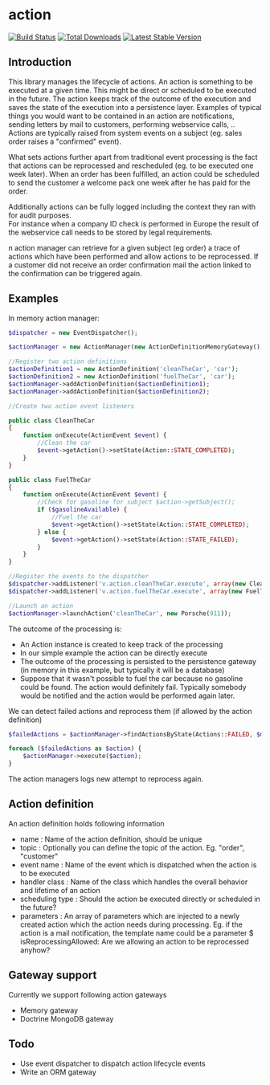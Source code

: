 action
======

[![Build Status](https://secure.travis-ci.org/vespolina/action.png?branch=master)](http://travis-ci.org/vespolina/action)
[![Total Downloads](https://poser.pugx.org/vespolina/action/downloads.png)](https://packagist.org/packages/vespolina/action)
[![Latest Stable Version](https://poser.pugx.org/vespolina/action/v/stable.png)](https://packagist.org/packages/vespolina/action)

## Introduction

This library manages the lifecycle of actions.  An action is something to be executed at a given time.  This might be direct or scheduled to be executed in the future.
The action keeps track of the outcome of the execution and saves the state of the execution into a persistence layer.
Examples of typical things you would want to be contained in an action are notifications, sending letters by mail to customers, performing webservice calls, ..
Actions are typically raised from system events on a subject (eg. sales order raises a "confirmed" event).

What sets actions further apart from traditional event processing is the fact that actions can be reprocessed and rescheduled (eg. to be executed one week later).
When an order has been fulfilled, an action could be scheduled to send the customer a welcome pack one week after he has paid for the order.

Additionally actions can be fully logged including the context they ran with for audit purposes.  
For instance when a company ID check is performed in Europe the result of the webservice call needs to be stored by legal requirements.

n action manager can retrieve for a given subject (eg order) a trace of actions which have been performed and allow actions to be reprocessed.
If a customer did not receive an order confirmation mail the action linked to the confirmation can be triggered again.

## Examples

In memory action manager:

```php
$dispatcher = new EventDispatcher();

$actionManager = new ActionManager(new ActionDefinitionMemoryGateway(), $dispatcher);

//Register two action definitions
$actionDefinition1 = new ActionDefinition('cleanTheCar', 'car');
$actionDefinition2 = new ActionDefinition('fuelTheCar', 'car');
$actionManager->addActionDefinition($actionDefinition1);
$actionManager->addActionDefinition($actionDefinition2);

//Create two action event listeners

public class CleanTheCar
{
    function onExecute(ActionEvent $event) {
        //Clean the car
        $event->getAction()->setState(Action::STATE_COMPLETED);
    }
}

public class FuelTheCar
{
    function onExecute(ActionEvent $event) {
        //Check for gasoline for subject $action->getSubject();
        if ($gasolineAvailable) {
            //Fuel the car
            $event->getAction()->setState(Action::STATE_COMPLETED);
        } else {
            $event->getAction()->setState(Action::STATE_FAILED);
        }
    }
}

//Register the events to the dispatcher
$dispatcher->addListener('v.action.cleanTheCar.execute', array(new CleanTheCar(), 'onExecute'));
$dispatcher->addListener('v.action.fuelTheCar.execute', array(new FuelTheCar(), 'onExecute'));

//Launch an action
$actionManager->launchAction('cleanTheCar', new Porsche(911));

```
The outcome of the processing is:
* An Action instance is created to keep track of the processing
* In our simple example the action can be directly execute
* The outcome of the processing is persisted to the persistence gateway (in memory in this example, but typically it will be a database)
* Suppose that it wasn't possible to fuel the car because no gasoline could be found.  The action would definitely fail.
Typically somebody would be notified and the action would be performed again later.

We can detect failed actions and reprocess them (if allowed by the action definition)

```php
$failedActions = $actionManager->findActionsByState(Actions::FAILED, $myCar);

foreach ($failedActions as $action) {
    $actionManager->execute($action);
}
```
The action managers logs new attempt to reprocess again.

## Action definition

An action definition holds following information

* name : Name of the action definition, should be unique
* topic : Optionally you can define the topic of the action. Eg. "order", "customer"
* event name : Name of the event which is dispatched when the action is to be executed
* handler class : Name of the class which handles the overall behavior and lifetime of an action
* scheduling type : Should the action be executed directly or scheduled in the future?
* parameters : An array of parameters which are injected to a newly created action which the action needs during processing.
Eg. if the action is a mail notification, the template name could be a parameter
$ isReprocessingAllowed:  Are we allowing an action to be reprocessed anyhow?


## Gateway support

Currently we support following action gateways

* Memory gateway
* Doctrine MongoDB gateway


## Todo

* Use event dispatcher to dispatch action lifecycle events
* Write an ORM gateway